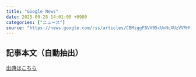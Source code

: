 ```yaml
---
title: "Google News"
date: 2025-09-28 14:01:00 +0900
categories: ["ニュース"]
source: "https://news.google.com/rss/articles/CBMiggFBVV95cUxNcXUzVVRHVFJBaXpFZXpqRS1RQjAtY0RnVzVkYXozNW1tbFZfelIxa0FzZDRfMDFocXAxQ1N5Z2tUZFJqZVFOWjdBV0M2QW5VU2VjejR4amt3MXFmYkN1dmJYS2VNMldISkJKd1JZVUoxUWtsR19aR3J5LUFBLTV1Ykln?oc=5"
---
```


## 記事本文（自動抽出）
<body class="y0K44d EA71Tc" id="readabilityBody"></body>

[出典はこちら](https://news.google.com/rss/articles/CBMiggFBVV95cUxNcXUzVVRHVFJBaXpFZXpqRS1RQjAtY0RnVzVkYXozNW1tbFZfelIxa0FzZDRfMDFocXAxQ1N5Z2tUZFJqZVFOWjdBV0M2QW5VU2VjejR4amt3MXFmYkN1dmJYS2VNMldISkJKd1JZVUoxUWtsR19aR3J5LUFBLTV1Ykln?oc=5)
